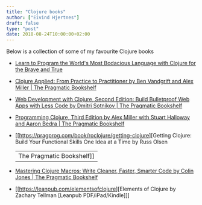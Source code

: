 ```yaml
---
title: "Clojure books"
author: ["Eivind Hjertnes"]
draft: false
type: "post"
date: 2018-08-24T10:00:00+02:00
---
```


Below is a collection of some of my favourite Clojure books

-   [Learn to Program the World's Most
    Bodacious Language with Clojure for the Brave and True](https://www.braveclojure.com/)
-   [Clojure
    Applied: From Practice to Practitioner by Ben Vandgrift and Alex
    Miller | The Pragmatic Bookshelf](https://pragprog.com/book/vmclojeco/clojure-applied)
-   [Web
    Development with Clojure, Second Edition: Build Bulletproof Web Apps
    with Less Code by Dmitri Sotnikov | The Pragmatic Bookshelf](https://pragprog.com/book/dswdcloj2/web-development-with-clojure-second-edition)
-   [Programming
    Clojure, Third Edition by Alex Miller with Stuart Halloway and Aaron
    Bedra | The Pragmatic Bookshelf](https://pragprog.com/book/shcloj3/programming-clojure-third-edition)
-   [[<https://pragprog.com/book/roclojure/getting-clojure>][Getting
    Clojure: Build Your Functional Skills One Idea at a Time by Russ Olsen

    |                           |
    |---------------------------|
    | The Pragmatic Bookshelf]] |
-   [Mastering
    Clojure Macros: Write Cleaner, Faster, Smarter Code by Colin Jones |
    The Pragmatic Bookshelf](https://pragprog.com/book/cjclojure/mastering-clojure-macros)
-   [[<https://leanpub.com/elementsofclojure>][Elements of Clojure by
    Zachary Tellman [Leanpub PDF/iPad/Kindle]]]
